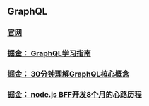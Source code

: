 ## GraphQL

### [官网](https://graphql.cn/learn/)

### [掘金： GraphQL学习指南](https://juejin.cn/post/6844903775950340103)

### [掘金： 30分钟理解GraphQL核心概念](https://juejin.cn/post/6844903586548154376)

### [掘金： node.js BFF开发8个月的心路历程](https://juejin.cn/post/6844904084709834766)

